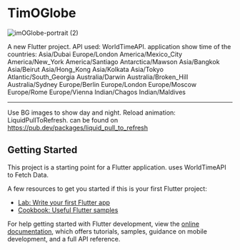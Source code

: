 # TimOGlobe
![imOGlobe-portrait (2)](https://github.com/DevBehindYou/timoglobe/assets/147663456/41394580-1278-4bc9-b22b-f5d3990e800c)

A new Flutter project.
API used: WorldTimeAPI.
application show time of the countries:
Asia/Dubai
Europe/London
America/Mexico_City
America/New_York
America/Santiago
Antarctica/Mawson
Asia/Bangkok
Asia/Beirut
Asia/Hong_Kong
Asia/Kolkata
Asia/Tokyo
Atlantic/South_Georgia
Australia/Darwin
Australia/Broken_Hill
Australia/Sydney
Europe/Berlin
Europe/London
Europe/Moscow
Europe/Rome
Europe/Vienna
Indian/Chagos
Indian/Maldives

___________________________________
Use BG images to show day and night.
Reload animation: LiquidPullToRefresh. 
can be found on https://pub.dev/packages/liquid_pull_to_refresh

## Getting Started

This project is a starting point for a Flutter application.
uses WorldTimeAPI to Fetch Data.

A few resources to get you started if this is your first Flutter project:

- [Lab: Write your first Flutter app](https://docs.flutter.dev/get-started/codelab)
- [Cookbook: Useful Flutter samples](https://docs.flutter.dev/cookbook)

For help getting started with Flutter development, view the
[online documentation](https://docs.flutter.dev/), which offers tutorials,
samples, guidance on mobile development, and a full API reference.
